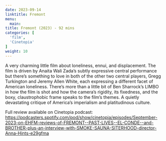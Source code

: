 ```yaml
---
date: 2023-09-14
linktitle: Fremont
menu:
  main:
title: Fremont (2023) - 92 mins
categories: [
  'film',
  'Cinetopia'
]
weight: 10
---
```


A very charming little film about loneliness, ennui, and displacement. The film is driven by Anaita Wali Zada’s subtly expressive central performance but there’s something to love in both of the other two central players, Gregg Turkington and Jeremy Allen White, each expressing a different facet of American loneliness. There’s more than a little bit of Ben Sharrock’s LIMBO in how the film is shot and how the camera’s rigidity, its fixedness, and the boxy, claustrophobic frame speaks to the film’s themes. A quietly devastating critique of America’s imperialism and platitudinous culture.

Full review available on Cinetopia podcast: https://podcasters.spotify.com/pod/show/cinetopia/episodes/September-2023-on-EHFM-reviews-of-FREMONT--PAST-LIVES--EL-CONDE--and-BROTHER-plus-an-interview-with-SMOKE-SAUNA-SITERHOOD-director-Anna-Hints-e29gfma
